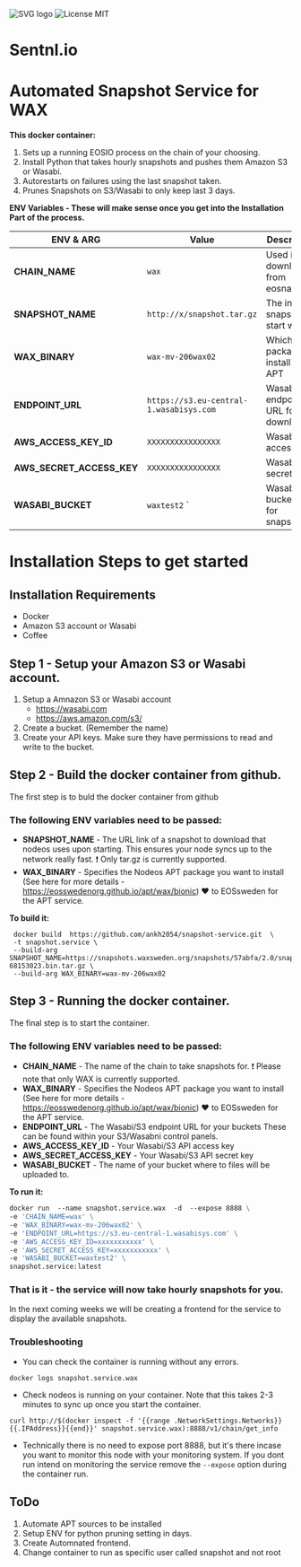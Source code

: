 
![SVG logo](https://www.sentnl.io/sentnl.svg)
          ![License MIT](https://img.shields.io/badge/license-MIT-blue.svg)

# Sentnl.io  








# Automated Snapshot Service for WAX

**This docker container:**

1. Sets up a running EOSIO process on the chain of your choosing.
2. Install Python that takes hourly snapshots and pushes them Amazon S3 or Wasabi.
3. Autorestarts on failures using the last snapshot taken.
4. Prunes Snapshots on S3/Wasabi to only keep last 3 days.


**ENV Variables - These will make sense once you get into the Installation Part of the process.**

|ENV & ARG                 |Value                          |Description                                   |
|--------------------------|---------------------------------------|--------------------------------------|
|**CHAIN_NAME**            |`wax`                                  | Used in P2P download from eosnation  |
|**SNAPSHOT_NAME**         |`http://x/snapshot.tar.gz`             | The initial snapshot to start with   |
|**WAX_BINARY**            |`wax-mv-206wax02`                      | Which package to install from APT    |
|**ENDPOINT_URL**          |`https://s3.eu-central-1.wasabisys.com`| Wasabi/S3 endpoint URL for downloads |
|**AWS_ACCESS_KEY_ID**     |`XXXXXXXXXXXXXXXX`                     | Wasabi/S3 access key        		  |
|**AWS_SECRET_ACCESS_KEY** |`XXXXXXXXXXXXXXXX`                     | Wasabi/S3 secret key 				  |
|**WASABI_BUCKET**         |`waxtest2`                     `       | Wasabi/S3 bucketname for snapshots   |



# Installation Steps to get started

## Installation Requirements

- Docker 
- Amazon S3 account or Wasabi
- Coffee

## Step 1 - Setup your Amazon S3 or Wasabi account.


1. Setup a Amnazon S3 or Wasabi account
	* https://wasabi.com
	* https://aws.amazon.com/s3/
2. Create a bucket. (Remember the name)
3. Create your API keys. Make sure they have permissions to read and write to the bucket.

## Step 2 - Build the docker container from github.

The first step is to buld the docker container from github 

### The following ENV variables need to be passed:

- **SNAPSHOT_NAME** - The URL link of a snapshot to download that nodeos uses upon starting. This ensures your node syncs up to the network really fast. :exclamation: Only tar.gz is currently supported.
- **WAX_BINARY** - Specifies the Nodeos APT package you want to install (See here for more details - https://eosswedenorg.github.io/apt/wax/bionic) :heart: to EOSsweden for the APT service. 

**To build it:**
     
	 docker build  https://github.com/ankh2054/snapshot-service.git  \
	 -t snapshot.service \
	 --build-arg SNAPSHOT_NAME=https://snapshots.waxsweden.org/snapshots/57abfa/2.0/snapshot-68153023.bin.tar.gz \
	 --build-arg WAX_BINARY=wax-mv-206wax02 



## Step 3 - Running the docker container.

The final step is to start the container. 

### The following ENV variables need to be passed:

- **CHAIN_NAME** - The name of the chain to take snapshots for. :exclamation: Please note that only WAX is currently supported.
- **WAX_BINARY** - Specifies the Nodeos APT package you want to install (See here for more details - https://eosswedenorg.github.io/apt/wax/bionic) :heart: to EOSsweden for the APT service. 
- **ENDPOINT_URL** - The Wasabi/S3 endpoint URL for your buckets These can be found within your S3/Wasabni control panels.
- **AWS_ACCESS_KEY_ID** - Your Wasabi/S3 API access key 
- **AWS_SECRET_ACCESS_KEY** - Your Wasabi/S3 API secret key 
- **WASABI_BUCKET** - The name of your bucket where to files will be uploaded to.

**To run it:**

```Dockerfile
docker run  --name snapshot.service.wax  -d  --expose 8888 \
-e 'CHAIN_NAME=wax' \
-e 'WAX_BINARY=wax-mv-206wax02' \
-e 'ENDPOINT_URL=https://s3.eu-central-1.wasabisys.com' \
-e 'AWS_ACCESS_KEY_ID=xxxxxxxxxxx' \
-e 'AWS_SECRET_ACCESS_KEY=xxxxxxxxxxx' \
-e 'WASABI_BUCKET=waxtest2' \
snapshot.service:latest
```

### That is it - the service will now take hourly snapshots for you.

In the next coming weeks we will be creating a frontend for the service to display the available snapshots.

### Troubleshooting 

* You can check the container is running without any errors. 

```docker logs snapshot.service.wax```


* Check nodeos is running on your container. Note that this takes 2-3 minutes to sync up once you start the container.

```curl http://$(docker inspect -f '{{range .NetworkSettings.Networks}}{{.IPAddress}}{{end}}' snapshot.service.wax):8888/v1/chain/get_info```

* Technically there is no need to expose port 8888, but it's there incase you want to monitor this node with your monitoring system. If you dont run intend on monitoring the service remove the `--expose` option during the container run. 

## ToDo

1. Automate APT sources to be installed
2. Setup ENV for python pruning setting in days.
3. Create Automnated frontend.
4. Change container to run as specific user called snapshot and not root